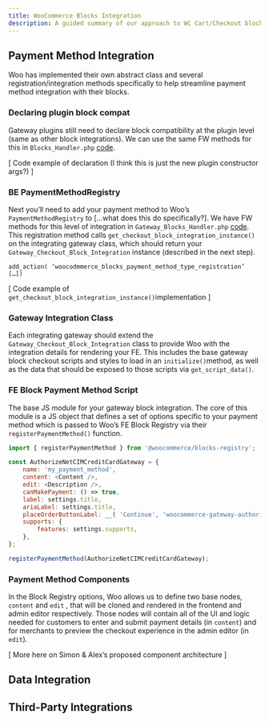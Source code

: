 ```yaml
---
title: WooCommerce Blocks Integration
description: A guided summary of our approach to WC Cart/Checkout block integration.
---
```

<!-- 
# Context

WooCommerce’s Cart and Checkout blocks bring the WP Block Editor (aka Gutenberg) interface to WooCommerce, allowing merchants to preview the look and feel of their checkout experience in the site admin while providing a more streamlined, React-driven checkout experience for customers on the frontend. 

Previously, the Cart and Checkout pages in WooCommerce could be output only via [WordPress shortcodes](https://woocommerce.com/document/woocommerce-shortcodes/), which would print the necessary HTML and supporting assets like JS code and CSS styles when viewed in the front-end. The blocks take a rather different approach as, while they can still be inserted in a standard WordPress page in the form of a block component, they are entirely React-driven, utilizing a different templating model (JSX) and set of JS events compared to the previous shortcode implementation.

While Woo plans to retain the existing shortcode system for backwards compatibility, block-based checkout will be the default experience for new installs starting in v8.4 (scheduled early Nov).

As such, many of our WooCommerce extensions need updating to integrate our existing backends with the new block-based frontend that Woo has constructed. 

# General Architecture

🔗 WC Developer Blog (~2 min): [Understanding the Architecture of Cart and Checkout Blocks](https://developer.woocommerce.com/2023/09/18/architecture-of-cart-and-checkout-blocks/)

Here’s a rough outline of the contextual layers that our plugin integrations will be operating within:

```json
WP Page {
	WP Blocks {
		(...any other blocks on the page)
		WC Cart Block {
			Inner Blocks [
				Cart Items {...},
				Cart Summary {...},
				(...),
				Proceed to Checkout Button,
			]
		}
		WC Checkout Block {
			Inner Blocks [
				Billing Fields {...},
				Shipping Fields {...},
				Payment Fields {...},
				Order Summary {...},
				(...),
				Place Order Button,
			]
		}
	}
}
```

And here are some examples of what the default Cart and Checkout blocks look like on the site

[ TODO: Screens of Cart and Checkout Blocks in editor and FE ]

# Basic Interactions

## FE Filters

## Slot/Fill

## BE Filters

# Advanced Integrations

## Integration Interface

The baseline structure for integrating with WooCommerce blocks.

 -->

## Payment Method Integration

Woo has implemented their own abstract class and several registration/integration methods specifically to help streamline payment method integration with their blocks.  

### Declaring plugin block compat

Gateway plugins still need to declare block compatibility at the plugin level (same as other block integrations). We can use the same FW methods for this in `Blocks_Handler.php` [code](https://github.com/godaddy-wordpress/wc-plugin-framework/blob/release/cart-checkout-blocks-support/woocommerce/Blocks/Blocks_Handler.php).

[ Code example of declaration (I think this is just the new plugin constructor args?) ]

### BE PaymentMethodRegistry

Next you’ll need to add your payment method to Woo’s `PaymentMethodRegistry` to […what does this do specifically?]. We have FW methods for this level of integration in `Gateway_Blocks_Handler.php` [code](https://github.com/godaddy-wordpress/wc-plugin-framework/blob/release/cart-checkout-blocks-support/woocommerce/payment-gateway/Blocks/Gateway_Blocks_Handler.php). This registration method calls `get_checkout_block_integration_instance()` on the integrating gateway class, which should return your `Gateway_Checkout_Block_Integration` instance (described in the next step).

`add_action( ‘woocodmmerce_blocks_payment_method_type_registration’ […])`

[ Code example of `get_checkout_block_integration_instance()`implementation ]

### Gateway Integration Class

Each integrating gateway should extend the `Gateway_Checkout_Block_Integration` class to provide Woo with the integration details for rendering your FE. This includes the base gateway block checkout scripts and styles to load in an `initialize()`method, as well as the data that should be exposed to those scripts via `get_script_data()`. 

### FE Block Payment Method Script

The base JS module for your gateway block integration. The core of this module is a JS object that defines a set of options specific to your payment method which is passed to Woo’s FE Block Registry via their `registerPaymentMethod()` function.

```js
import { registerPaymentMethod } from '@woocommerce/blocks-registry';

const AuthorizeNetCIMCreditCardGateway = {
	name: 'my_payment_method',
	content: <Content />,
	edit: <Description />,
	canMakePayment: () => true,
	label: settings.title,
	ariaLabel: settings.title,
	placeOrderButtonLabel: __( 'Continue', 'woocommerce-gateway-authorize-net-cim' ),
	supports: {
		features: settings.supports,
	},
};

registerPaymentMethod(AuthorizeNetCIMCreditCardGateway);
```

### Payment Method Components

In the Block Registry options, Woo allows us to define two base nodes, `content` and `edit` , that will be cloned and rendered in the frontend and admin editor respectively. Those nodes will contain all of the UI and logic needed for customers to enter and submit payment details (in `content`) and for merchants to preview the checkout experience in the admin editor (in `edit`).

[ More here on Simon & Alex’s proposed component architecture ]

## Data Integration

## Third-Party Integrations
